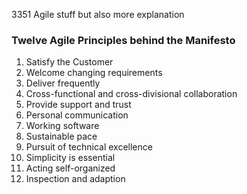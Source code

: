 3351 Agile stuff but also more explanation
### Twelve Agile Principles behind the Manifesto 
1. Satisfy the Customer
2. Welcome changing requirements
3. Deliver frequently
4. Cross-functional and cross-divisional collaboration
5. Provide support and trust
6. Personal communication
7. Working software
8. Sustainable pace
9. Pursuit of technical excellence
10. Simplicity is essential
11. Acting self-organized
12. Inspection and adaption
